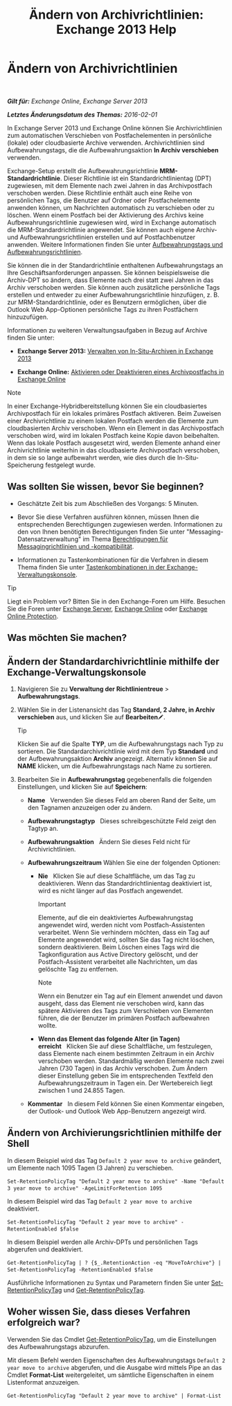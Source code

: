 ﻿---
title: 'Ändern von Archivrichtlinien: Exchange 2013 Help'
TOCTitle: Ändern von Archivrichtlinien
ms:assetid: 1e3002c2-801a-43ea-ae00-52ab34d76b9c
ms:mtpsurl: https://technet.microsoft.com/de-de/library/Hh529919(v=EXCHG.150)
ms:contentKeyID: 50475182
ms.date: 04/24/2018
mtps_version: v=EXCHG.150
ms.translationtype: HT
---

# Ändern von Archivrichtlinien

 

_**Gilt für:** Exchange Online, Exchange Server 2013_

_**Letztes Änderungsdatum des Themas:** 2016-02-01_

In Exchange Server 2013 und Exchange Online können Sie Archivrichtlinien zum automatischen Verschieben von Postfachelementen in persönliche (lokale) oder cloudbasierte Archive verwenden. Archivrichtlinien sind Aufbewahrungstags, die die Aufbewahrungsaktion **In Archiv verschieben** verwenden.

Exchange-Setup erstellt die Aufbewahrungsrichtlinie **MRM-Standardrichtlinie**. Dieser Richtlinie ist ein Standardrichtlinientag (DPT) zugewiesen, mit dem Elemente nach zwei Jahren in das Archivpostfach verschoben werden. Diese Richtlinie enthält auch eine Reihe von persönlichen Tags, die Benutzer auf Ordner oder Postfachelemente anwenden können, um Nachrichten automatisch zu verschieben oder zu löschen. Wenn einem Postfach bei der Aktivierung des Archivs keine Aufbewahrungsrichtlinie zugewiesen wird, wird in Exchange automatisch die MRM-Standardrichtlinie angewendet. Sie können auch eigene Archiv- und Aufbewahrungsrichtlinien erstellen und auf Postfachbenutzer anwenden. Weitere Informationen finden Sie unter [Aufbewahrungstags und Aufbewahrungsrichtlinien](https://technet.microsoft.com/de-de/library/Dd297955(v=EXCHG.150)).

Sie können die in der Standardrichtlinie enthaltenen Aufbewahrungstags an Ihre Geschäftsanforderungen anpassen. Sie können beispielsweise die Archiv-DPT so ändern, dass Elemente nach drei statt zwei Jahren in das Archiv verschoben werden. Sie können auch zusätzliche persönliche Tags erstellen und entweder zu einer Aufbewahrungsrichtlinie hinzufügen, z. B. zur MRM-Standardrichtlinie, oder es Benutzern ermöglichen, über die Outlook Web App-Optionen persönliche Tags zu ihren Postfächern hinzuzufügen.

Informationen zu weiteren Verwaltungsaufgaben in Bezug auf Archive finden Sie unter:

  - **Exchange Server 2013:**  [Verwalten von In-Situ-Archiven in Exchange 2013](manage-in-place-archives-in-exchange-2013-exchange-2013-help.md)

  - **Exchange Online:**  [Aktivieren oder Deaktivieren eines Archivpostfachs in Exchange Online](https://technet.microsoft.com/de-de/library/jj984357\(v=exchg.150\))


> [!NOTE]
> In einer Exchange-Hybridbereitstellung können Sie ein cloudbasiertes Archivpostfach für ein lokales primäres Postfach aktiveren. Beim Zuweisen einer Archivrichtlinie zu einem lokalen Postfach werden die Elemente zum cloudbasierten Archiv verschoben. Wenn ein Element in das Archivpostfach verschoben wird, wird im lokalen Postfach keine Kopie davon beibehalten. Wenn das lokale Postfach ausgesetzt wird, werden Elemente anhand einer Archivrichtlinie weiterhin in das cloudbasierte Archivpostfach verschoben, in dem sie so lange aufbewahrt werden, wie dies durch die In-Situ-Speicherung festgelegt wurde.



## Was sollten Sie wissen, bevor Sie beginnen?

  - Geschätzte Zeit bis zum Abschließen des Vorgangs: 5 Minuten.

  - Bevor Sie diese Verfahren ausführen können, müssen Ihnen die entsprechenden Berechtigungen zugewiesen werden. Informationen zu den von Ihnen benötigten Berechtigungen finden Sie unter "Messaging-Datensatzverwaltung" im Thema [Berechtigungen für Messagingrichtlinien und -kompatibilität](messaging-policy-and-compliance-permissions-exchange-2013-help.md).

  - Informationen zu Tastenkombinationen für die Verfahren in diesem Thema finden Sie unter [Tastenkombinationen in der Exchange-Verwaltungskonsole](keyboard-shortcuts-in-the-exchange-admin-center-exchange-online-protection-help.md).


> [!TIP]
> Liegt ein Problem vor? Bitten Sie in den Exchange-Foren um Hilfe. Besuchen Sie die Foren unter <A href="https://go.microsoft.com/fwlink/p/?linkid=60612">Exchange Server</A>, <A href="https://go.microsoft.com/fwlink/p/?linkid=267542">Exchange Online</A> oder <A href="https://go.microsoft.com/fwlink/p/?linkid=285351">Exchange Online Protection</A>.



## Was möchten Sie machen?

## Ändern der Standardarchivrichtlinie mithilfe der Exchange-Verwaltungskonsole

1.  Navigieren Sie zu **Verwaltung der Richtlinientreue** \> **Aufbewahrungstags**.

2.  Wählen Sie in der Listenansicht das Tag **Standard, 2 Jahre, in Archiv verschieben** aus, und klicken Sie auf **Bearbeiten**![Bearbeitungssymbol](images/Bb124582.6f53ccb2-1f13-4c02-bea0-30690e6ea71d(EXCHG.150).gif "Bearbeitungssymbol").
    

    > [!TIP]
    > Klicken Sie auf die Spalte <STRONG>TYP</STRONG>, um die Aufbewahrungstags nach Typ zu sortieren. Die Standardarchivrichtlinie wird mit dem Typ <STRONG>Standard</STRONG> und der Aufbewahrungsaktion <STRONG>Archiv</STRONG> angezeigt. Alternativ können Sie auf <STRONG>NAME</STRONG> klicken, um die Aufbewahrungstags nach Name zu sortieren.



3.  Bearbeiten Sie in **Aufbewahrungstag** gegebenenfalls die folgenden Einstellungen, und klicken Sie auf **Speichern**:
    
      - **Name**   Verwenden Sie dieses Feld am oberen Rand der Seite, um den Tagnamen anzuzeigen oder zu ändern.
    
      - **Aufbewahrungstagtyp**   Dieses schreibgeschützte Feld zeigt den Tagtyp an.
    
      - **Aufbewahrungsaktion**   Ändern Sie dieses Feld nicht für Archivrichtlinien.
    
      - **Aufbewahrungszeitraum** Wählen Sie eine der folgenden Optionen:
        
          - **Nie**   Klicken Sie auf diese Schaltfläche, um das Tag zu deaktivieren. Wenn das Standardrichtlinientag deaktiviert ist, wird es nicht länger auf das Postfach angewendet.
            

            > [!IMPORTANT]
            > Elemente, auf die ein deaktiviertes Aufbewahrungstag angewendet wird, werden nicht vom Postfach-Assistenten verarbeitet. Wenn Sie verhindern möchten, dass ein Tag auf Elemente angewendet wird, sollten Sie das Tag nicht löschen, sondern deaktivieren. Beim Löschen eines Tags wird die Tagkonfiguration aus Active Directory gelöscht, und der Postfach-Assistent verarbeitet alle Nachrichten, um das gelöschte Tag zu entfernen.

            

            > [!NOTE]
            > Wenn ein Benutzer ein Tag auf ein Element anwendet und davon ausgeht, dass das Element nie verschoben wird, kann das spätere Aktivieren des Tags zum Verschieben von Elementen führen, die der Benutzer im primären Postfach aufbewahren wollte.

        
          - **Wenn das Element das folgende Alter (in Tagen) erreicht**   Klicken Sie auf diese Schaltfläche, um festzulegen, dass Elemente nach einem bestimmten Zeitraum in ein Archiv verschoben werden. Standardmäßig werden Elemente nach zwei Jahren (730 Tagen) in das Archiv verschoben. Zum Ändern dieser Einstellung geben Sie im entsprechenden Textfeld den Aufbewahrungszeitraum in Tagen ein. Der Wertebereich liegt zwischen 1 und 24.855 Tagen.
    
      - **Kommentar**   In diesem Feld können Sie einen Kommentar eingeben, der Outlook- und Outlook Web App-Benutzern angezeigt wird.

## Ändern von Archivierungsrichtlinien mithilfe der Shell

In diesem Beispiel wird das Tag `Default 2 year move to archive` geändert, um Elemente nach 1095 Tagen (3 Jahren) zu verschieben.

    Set-RetentionPolicyTag "Default 2 year move to archive" -Name "Default 3 year move to archive" -AgeLimitForRetention 1095

In diesem Beispiel wird das Tag `Default 2 year move to archive` deaktiviert.

    Set-RetentionPolicyTag "Default 2 year move to archive" -RetentionEnabled $false

In diesem Beispiel werden alle Archiv-DPTs und persönlichen Tags abgerufen und deaktiviert.

    Get-RetentionPolicyTag | ? {$_.RetentionAction -eq "MoveToArchive"} | Set-RetentionPolicyTag -RetentionEnabled $false

Ausführliche Informationen zu Syntax und Parametern finden Sie unter [Set-RetentionPolicyTag](https://technet.microsoft.com/de-de/library/dd298042\(v=exchg.150\)) und [Get-RetentionPolicyTag](https://technet.microsoft.com/de-de/library/dd298009\(v=exchg.150\)).

## Woher wissen Sie, dass dieses Verfahren erfolgreich war?

Verwenden Sie das Cmdlet [Get-RetentionPolicyTag](https://technet.microsoft.com/de-de/library/dd298009\(v=exchg.150\)), um die Einstellungen des Aufbewahrungstags abzurufen.

Mit diesem Befehl werden Eigenschaften des Aufbewahrungstags `Default 2 year move to archive` abgerufen, und die Ausgabe wird mittels Pipe an das Cmdlet **Format-List** weitergeleitet, um sämtliche Eigenschaften in einem Listenformat anzuzeigen.

    Get-RetentionPolicyTag "Default 2 year move to archive" | Format-List


